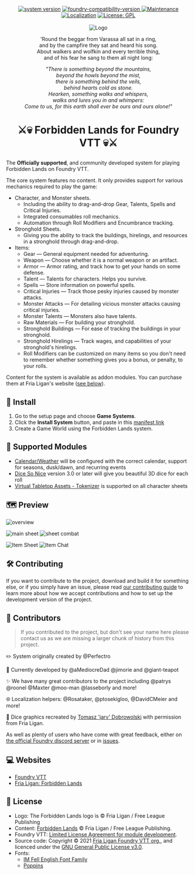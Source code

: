 <p align="center">
  <a href="https://github.com/fvtt-fria-ligan/forbidden-lands-foundry-vtt/releases/latest" target="_blank"><img alt="system version" src="https://img.shields.io/badge/dynamic/json.svg?url=https%3A%2F%2Fraw.githubusercontent.com%2Ffvtt-fria-ligan%2Fforbidden-lands-foundry-vtt%2Fmain%2Fstatic%2Fsystem.json&label=Version&query=$.version&colorB=blue"/></a>
  <a href="https://foundryvtt.com" target="_blank">
    <img src="https://img.shields.io/badge/dynamic/json.svg?url=https%3A%2F%2Fraw.githubusercontent.com%2Ffvtt-fria-ligan%2Fforbidden-lands-foundry-vtt%2Fmain%2Fstatic%2Fsystem.json&label=Foundry&query=$.compatibleCoreVersion&colorB=blue" alt="foundry-compatibility-version" style="max-width:100%;"/>
  </a>
  <a href="https://github.com/fvtt-fria-ligan/forbidden-lands-foundry-vtt/graphs/commit-activity" target="_blank">
    <img alt="Maintenance" src="https://img.shields.io/badge/Maintained%3F-yes-green.svg"/>
  </a>
  <a href="https://gitlocalize.com/repo/5750/whole_project?utm_source=badge" target="_blank"><img alt="Localization" src="https://gitlocalize.com/repo/5750/whole_project/badge.svg" /></a>
  <a href="https://github.com/fvtt-fria-ligan/forbidden-lands-foundry-vtt/blob/main/LICENSE" target="_blank">
    <img alt="License: GPL" src="https://img.shields.io/github/license/fvtt-fria-ligan/forbidden-lands-foundry-vtt"/>
  </a>
  <br/>
  <br/>
  <img src="https://user-images.githubusercontent.com/9851733/108728684-1a954b00-752a-11eb-9138-6fab6f83b2a8.jpg" alt="Logo" style="max-width:100%;" />
</p>

<p align="center">'Round the beggar from Varassa all sat in a ring, <br />and by the campfire they sat and heard his song. <br />About walkers and wolfkin and every terrible thing, <br />and of his fear he sang to them all night long:</p>
<p align="center"><em>"There is something beyond the mountains, <br />beyond the howls beyond the mist, <br />there is something behind the veils, <br />behind hearts cold as stone. <br />Hearken, something walks and whispers, <br />walks and lures you in and whimpers: <br />Come to us, for this earth shall ever be ours and ours alone!"</em></p>

# <p align="center">:crossed_swords::skull: Forbidden Lands for Foundry VTT :skull::crossed_swords:</p>

The **Officially supported**, and community developed system for playing Forbidden Lands on Foundry VTT.

The core system features no content. It only provides support for various mechanics required to play the game:

-   Character, and Monster sheets.
    -   Including the ability to drag-and-drop Gear, Talents, Spells and Critical Injuries.
    -   Integrated consumables roll mechanics.
    -   Automation through Roll Modifiers and Encumbrance tracking.
-   Stronghold Sheets.
    -   Giving you the ability to track the buildings, hirelings, and resources in a stronghold through drag-and-drop.
-   Items:
    -   Gear — General equipment needed for adventuring.
    -   Weapon — Choose whether it is a normal weapon or an artifact.
    -   Armor — Armor rating, and track how to get your hands on some defense.
    -   Talent — Talents for characters. Helps you survive.
    -   Spells — Store information on powerful spells.
    -   Critical Injuries — Track those pesky injuries caused by monster attacks.
    -   Monster Attacks — For detailing vicious monster attacks causing critical injuries.
    -   Monster Talents — Monsters also have talents.
    -   Raw Materials — For building your stronghold.
    -   Stronghold Buildings — For ease of tracking the buildings in your stronghold.
    -   Stronghold Hirelings — Track wages, and capabilities of your stronghold's hirelings.
    -   Roll Modifiers can be customized on many items so you don't need to remember whether something gives you a bonus, or penalty, to your rolls.

Content for the system is available as addon modules. You can purchase them at Fria Ligan's website ([see below](#computer-websites)).

## :rocket: Install

1. Go to the setup page and choose **Game Systems**.
2. Click the **Install System** button, and paste in this [manifest link](https://github.com/fvtt-fria-ligan/forbidden-lands-foundry-vtt/releases/latest/download/system.json)
3. Create a Game World using the Forbidden Lands system.

## :vertical_traffic_light: Supported Modules

-   [Calendar/Weather](https://foundryvtt.com/packages/calendar-weather/) will be configured with the correct calendar, support for seasons, dusk/dawn, and recurring events
-   [Dice So Nice](https://foundryvtt.com/packages/dice-so-nice/) version 3.0 or later will give you beautiful 3D dice for each roll
-   [Virtual Tabletop Assets - Tokenizer](https://foundryvtt.com/packages/vtta-tokenizer/) is supported on all character sheets

## :world_map: Preview

<img src="https://user-images.githubusercontent.com/9851733/107130336-8cd02380-68cc-11eb-91e3-d8532a5bc0bc.png" alt="overview" style="max-width:100%;" />

<img src="https://user-images.githubusercontent.com/9851733/104242530-95fdda00-545f-11eb-8077-f9ebb2bf1e49.png" alt="main sheet" style="max-width:450px;"> <img src="https://user-images.githubusercontent.com/9851733/104243355-b9755480-5460-11eb-8e59-c450e77dfb06.png" alt="sheet combat" style="max-width:450px;">

![Item Sheet](https://user-images.githubusercontent.com/477392/107005802-88065500-6790-11eb-889e-0dad7db8adff.png)
![Item Chat](https://user-images.githubusercontent.com/9851733/104243430-d742b980-5460-11eb-956f-025188dbe91e.png)

## :hammer_and_wrench: Contributing

If you want to contribute to the project, download and build it for something else, or if you simply have an issue, please read [our contributing guide](CONTRIBUTING.md) to learn more about how we accept contributions and how to set up the development version of the project.

## :pray: Contributors

> If you contributed to the project, but don't see your name here please contact us as we are missing a larger chunk of history from this project.

:pencil2: System originally created by @Perfectro

:wrench: Currently developed by @aMediocreDad @jimorie and @giant-teapot

:sparkles: We have many great contributors to the project including @patrys @roonel @Maxter @moo-man @lasseborly and more!

:globe_with_meridians: Localization helpers: @Rosataker, @ptosekigloo, @DavidCMeier and more!

:game_die: Dice graphics recreated by [Tomasz 'jarv' Dobrowolski](jarv@monochrome.pl) with permission from Fria Ligan.

As well as plenty of users who have come with great feedback, either on [the official Foundry discord server](https://discord.gg/foundryvtt) or in [issues](/../../issues).

## :computer: Websites

-   [Foundry VTT](https://foundryvtt.com/)
-   [Fria Ligan: Forbidden Lands](https://frialigan.se/en/store/?collection_id=84541866032)

## 📝 License

-   Logo: The Forbidden Lands logo is © Fria Ligan / Free League Publishing
-   Content: [Forbidden Lands](https://frialigan.se/en/store/?collection_id=84541866032) © Fria Ligan / Free League Publishing.
-   Foundry VTT: [Limited License Agreement for module development](https://foundryvtt.com/article/license/).
-   Source code: Copyright © 2021 [Fria Ligan Foundry VTT org.](https://github.com/fvtt-fria-ligan), and licenced under the [GNU General Public License v3.0](https://github.com/fvtt-fria-ligan/forbidden-lands-foundry-vtt/blob/main/LICENSE).
-   Fonts:
    -   [IM Fell English Font Family](https://fonts.google.com/specimen/IM+Fell+English)
    -   [Poppins](https://fonts.google.com/specimen/Poppins)
